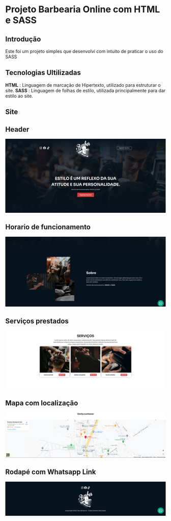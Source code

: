 # Projeto Barbearia Online com HTML e SASS

## Introdução

Este foi um projeto simples que desenvolvi com intuito de praticar o uso do SASS

## Tecnologias Ultilizadas

**HTML** : Linguagem de marcação de Hipertexto, utilizado para estruturar o site.
**SASS** : Linguagem de folhas de estilo, utilizada principalmente para dar estilo ao site.

## Site 

## Header
![Texto Alternativo](/project_images/header.png)

## Horario de funcionamento

![Texto Alternativo](/project_images/content-funcionamento.png)

## Serviços prestados

![Texto Alternativo](/project_images/content-services.png)

## Mapa com localização 

![Texto Alternativo](/project_images/content-map.png)

## Rodapé com Whatsapp Link

![Texto Alternativo](/project_images/content-footer.png)
